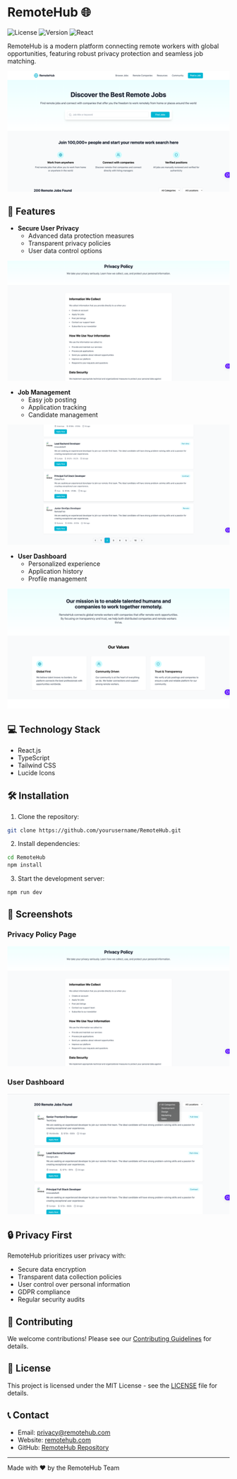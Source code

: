 # RemoteHub 🌐

![License](https://img.shields.io/badge/license-MIT-blue.svg)
![Version](https://img.shields.io/badge/version-1.0.0-green.svg)
![React](https://img.shields.io/badge/React-18.x-61dafb.svg)

RemoteHub is a modern platform connecting remote workers with global opportunities, featuring robust privacy protection and seamless job matching.

![RemoteHub Dashboard](./public/assets/Screenshot%202025-01-28%20at%2011.11.22.png)

## 🚀 Features

- **Secure User Privacy**
	- Advanced data protection measures
	- Transparent privacy policies
	- User data control options

![Privacy Features](./public/assets/Screenshot%202025-01-28%20at%2011.13.45.png)

- **Job Management**
	- Easy job posting
	- Application tracking
	- Candidate management

![Job Management](./public/assets/Screenshot%202025-01-28%20at%2011.35.41.png)

- **User Dashboard**
	- Personalized experience
	- Application history
	- Profile management

![User Dashboard*](./public/assets/Screenshot%202025-01-28%20at%2011.12.25.png)

## 💻 Technology Stack

- React.js
- TypeScript
- Tailwind CSS
- Lucide Icons

## 🛠️ Installation

1. Clone the repository:

```bash
git clone https://github.com/yourusername/RemoteHub.git
```

2. Install dependencies:

```bash
cd RemoteHub
npm install
```

3. Start the development server:

```bash
npm run dev
```

## 📱 Screenshots

### Privacy Policy Page

![Privacy Policy](./public/assets/Screenshot%202025-01-28%20at%2011.13.45.png)

### User Dashboard

![User Dashboard](./public/assets/Screenshot%202025-01-28%20at%2011.11.56.png)

## 🔒 Privacy First

RemoteHub prioritizes user privacy with:

- Secure data encryption
- Transparent data collection policies
- User control over personal information
- GDPR compliance
- Regular security audits

## 🤝 Contributing

We welcome contributions! Please see our [Contributing Guidelines](CONTRIBUTING.md) for details.

## 📄 License

This project is licensed under the MIT License - see the [LICENSE](LICENSE) file for details.

## 📞 Contact

- Email: privacy@remotehub.com
- Website: [remotehub.com](https://remotehub.com)
- GitHub: [RemoteHub Repository](https://github.com/yourusername/RemoteHub)

---

Made with ❤️ by the RemoteHub Team
